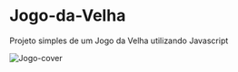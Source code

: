 # Jogo-da-Velha
Projeto simples de um Jogo da Velha utilizando Javascript

![Jogo-cover](https://user-images.githubusercontent.com/83718126/125651877-916694d0-ceb7-44aa-9851-512be471886e.png)
